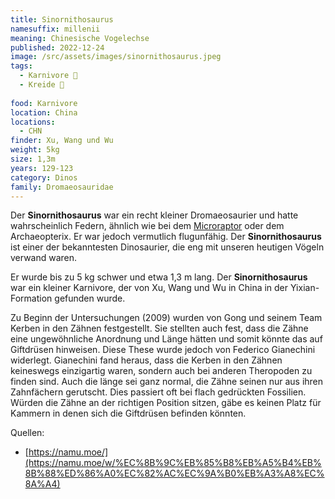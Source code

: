 ```yaml
---
title: Sinornithosaurus
namesuffix: millenii
meaning: Chinesische Vogelechse
published: 2022-12-24
image: /src/assets/images/sinornithosaurus.jpeg
tags:
  - Karnivore 🥩
  - Kreide 🦴
  
food: Karnivore
location: China
locations:
  - CHN
finder: Xu, Wang und Wu
weight: 5kg
size: 1,3m
years: 129-123
category: Dinos
family: Dromaeosauridae
---
```

Der **Sinornithosaurus** war ein recht kleiner Dromaeosaurier und hatte wahrscheinlich Federn, ähnlich wie bei dem [Microraptor](/dinos/microraptor/) oder dem Archaeopterix. Er war jedoch vermutlich flugunfähig. Der **Sinornithosaurus** ist einer der bekanntesten Dinosaurier, die eng mit unseren heutigen Vögeln verwand waren.

Er wurde bis zu 5 kg schwer und etwa 1,3 m lang. Der **Sinornithosaurus** war ein kleiner Karnivore, der von Xu, Wang und Wu in China in der Yixian-Formation gefunden wurde.

Zu Beginn der Untersuchungen (2009) wurden von Gong und seinem Team Kerben in den Zähnen festgestellt. Sie stellten auch fest, dass die Zähne eine ungewöhnliche Anordnung und Länge hätten und somit könnte das auf Giftdrüsen hinweisen. Diese These wurde jedoch von Federico Gianechini widerlegt. Gianechini fand heraus, dass die Kerben in den Zähnen keineswegs einzigartig waren, sondern auch bei anderen Theropoden zu finden sind. Auch die länge sei ganz normal, die Zähne seinen nur aus ihren Zahnfächern gerutscht. Dies passiert oft bei flach gedrückten Fossilien. Würden die Zähne an der richtigen Position sitzen, gäbe es keinen Platz für Kammern in denen sich die Giftdrüsen befinden könnten.

Quellen:

* [https://namu.moe/](https://namu.moe/w/%EC%8B%9C%EB%85%B8%EB%A5%B4%EB%8B%88%ED%86%A0%EC%82%AC%EC%9A%B0%EB%A3%A8%EC%8A%A4)
